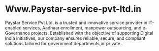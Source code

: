 # Www.Paystar-service-pvt-ltd.in
Paystar Service Pvt Ltd. is a trusted and innovative service provider in IT-enabled services, Aadhaar enrollment, manpower outsourcing, and e-Governance projects. Established with the objective of supporting Digital India initiatives, our company ensures reliable, secure, and compliant solutions tailored for government departments,or  private .
